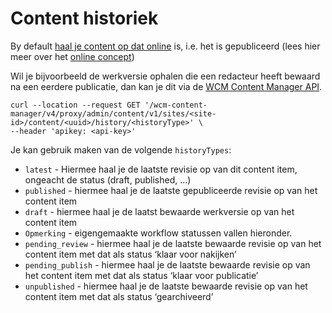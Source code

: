 # Content historiek
By default [haal je content op dat online](/wcmv4/content/content-item-read) is, i.e. het is gepubliceerd (lees hier meer over het [online concept](/common/content/content-life-cycle?id=online-vs-offline)) 

Wil je bijvoorbeeld de werkversie ophalen die een redacteur heeft bewaard na een eerdere publicatie, dan kan je dit via de [WCM Content Manager API](/wcmv4/content/api-content-manager).
 
```shell
curl --location --request GET '/wcm-content-manager/v4/proxy/admin/content/v1/sites/<site-id>/content/<uuid>/history/<historyType>' \
--header 'apikey: <api-key>'
```

Je kan gebruik maken van de volgende `historyTypes`:

* `latest` - Hiermee haal je de laatste revisie op van dit content item, ongeacht de status (draft, published, …)
* `published` - hiermee haal je de laatste gepubliceerde revisie op van het content item
* `draft` - hiermee haal je de laatst bewaarde werkversie op van het content item
* `Opmerking` - eigengemaakte workflow statussen vallen hieronder.
* `pending_review` - hiermee haal je de laatste bewaarde revisie op van het content item met dat als status ‘klaar voor nakijken’
* `pending_publish` - hiermee haal je de laatste bewaarde revisie op van het content item met dat als status ‘klaar voor publicatie’
* `unpublished` - hiermee haal je de laatste bewaarde revisie op van het content item met dat als status ‘gearchiveerd’

